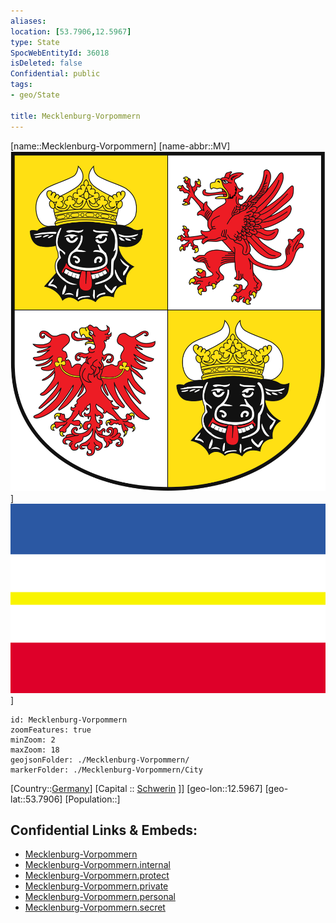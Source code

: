 ```yaml
---
aliases: 
location: [53.7906,12.5967]
type: State
SpocWebEntityId: 36018
isDeleted: false
Confidential: public
tags:
- geo/State

title: Mecklenburg-Vorpommern
---
```

[name::Mecklenburg-Vorpommern]
[name-abbr::MV]
![350](geo/Continent/Europe/Germany/Germany~East/Mecklenburg-Vorpommern/Coat_of_arms_of_Mecklenburg-Western_Pomerania_(great).svg) ]
![350](geo/Continent/Europe/Germany/Germany~East/Mecklenburg-Vorpommern/Flag_of_Mecklenburg-Western_Pomerania.svg) ]

```leaflet
id: Mecklenburg-Vorpommern
zoomFeatures: true 
minZoom: 2 
maxZoom: 18
geojsonFolder: ./Mecklenburg-Vorpommern/
markerFolder: ./Mecklenburg-Vorpommern/City
```

[Country::[Germany](geo/Continent/Europe/Germany.md)]
[Capital :: [Schwerin](geo/Continent/Europe/Germany/Germany~East/Mecklenburg-Vorpommern/City/Schwerin.md) ]]
[geo-lon::12.5967]
[geo-lat::53.7906]
[Population::]



## Confidential Links & Embeds: 
- [Mecklenburg-Vorpommern](../../../../../../_public/geo/Continent/Europe/Germany/Germany~East/Mecklenburg-Vorpommern.md) 
- [Mecklenburg-Vorpommern.internal](../../../../../../_internal/geo/Continent/Europe/Germany/Germany~East/Mecklenburg-Vorpommern.internal.md) 
- [Mecklenburg-Vorpommern.protect](../../../../../../_protect/geo/Continent/Europe/Germany/Germany~East/Mecklenburg-Vorpommern.protect.md) 
- [Mecklenburg-Vorpommern.private](../../../../../../_private/geo/Continent/Europe/Germany/Germany~East/Mecklenburg-Vorpommern.private.md) 
- [Mecklenburg-Vorpommern.personal](../../../../../../_personal/geo/Continent/Europe/Germany/Germany~East/Mecklenburg-Vorpommern.personal.md) 
- [Mecklenburg-Vorpommern.secret](../../../../../../_secret/geo/Continent/Europe/Germany/Germany~East/Mecklenburg-Vorpommern.secret.md) 
